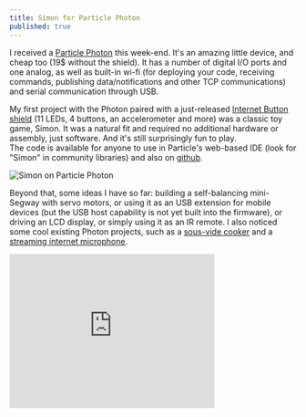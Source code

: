 ```yaml
---
title: Simon for Particle Photon
published: true
---
```




 
I received a [Particle Photon](https://store.particle.io/?product=particle-photon) this week-end. It's an amazing little device, and cheap too (19$ without the shield). It has a number of digital I/O ports and one analog, as well as built-in wi-fi (for deploying your code, receiving commands, publishing data/notifications and other TCP communications) and serial communication through USB.   

My first project with the Photon paired with a just-released [Internet Button shield](https://www.particle.io/button) (11 LEDs, 4 buttons, an accelerometer and more) was a classic toy game, Simon. It was a natural fit and required no additional hardware or assembly, just software. And it's still surprisingly fun to play.   
The code is available for anyone to use in Particle's web-based IDE (look for "Simon" in community libraries) and also on [github](https://github.com/dumky/simon).  

![Simon on Particle Photon](https://hackster.imgix.net/uploads/cover_image/file/66545/IMG_1479.JPG?w=1600&h=1200&fit=crop&fm=jpg&s=7302fc96bb3cf34b1f39f8915fbdf099)

Beyond that, some ideas I have so far: building a self-balancing mini-Segway with servo motors, or using it as an USB extension for mobile devices (but the USB host capability is not yet built into the firmware), or driving an LCD display, or simply using it as an IR remote. I also noticed some cool existing Photon projects, such as a [sous-vide cooker](https://www.hackster.io/mcloone/modulo-s-internet-connected-sous-vide-machine) and a [streaming internet microphone](https://www.hackster.io/middleca/sending-sound-over-the-internet).

<iframe frameborder='0' height='270' scrolling='no' src='https://particle.hackster.io/Dumky/particle-photon-simon/embed?use_route=project' width='360'></iframe>
